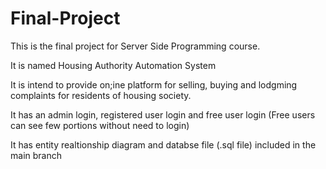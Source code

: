 # Final-Project

This is the final project for Server Side Programming course.

It is named Housing Authority Automation System


It is intend to provide on;ine platform for selling, buying and lodgming complaints for residents of housing society.


It has an admin login, registered user login and free user login (Free users can see few portions without need to login)


It has entity realtionship diagram and databse file (.sql file) included in the main branch
